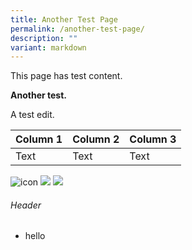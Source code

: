 ```yaml
---
title: Another Test Page
permalink: /another-test-page/
description: ""
variant: markdown
---
```

This page has test content.

**Another test.**

A test edit.

| Column 1 | Column 2 | Column 3 |
| -------- | -------- | -------- |
| Text     | Text     | Text     |

![icon](/images/favicon-isomer.ico)
![](https://www.isomer.gov.sg/images/Homepage/create%20and%20launch%20in%20days%203.png)
![](/images/not-found.jpg)


###### Header

- hello